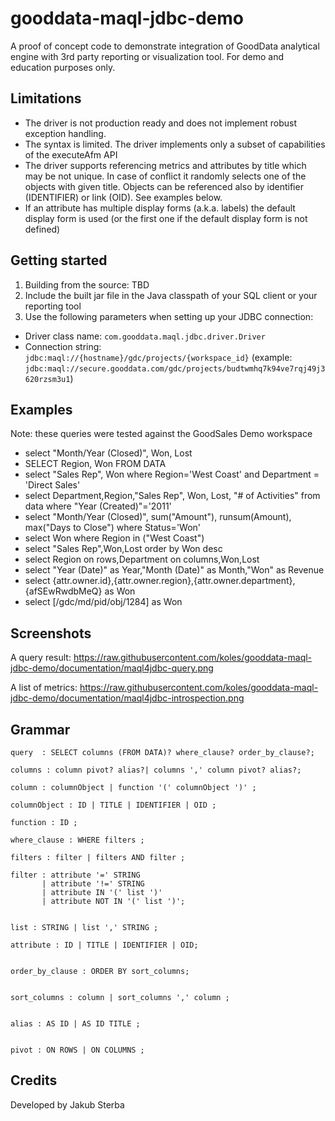 # gooddata-maql-jdbc-demo
A proof of concept code to demonstrate integration of GoodData analytical engine with 3rd party reporting or visualization tool. For demo and education purposes only.

## Limitations
* The driver is not production ready and does not implement robust exception handling.
* The syntax is limited. The driver implements only a subset of capabilities of the executeAfm API
* The driver supports referencing metrics and attributes by title which may be not unique. In case of conflict it randomly selects one of the objects with given title. Objects can be referenced also by identifier (IDENTIFIER) or link (OID). See examples below.
* If an attribute has multiple display forms (a.k.a. labels) the default display form is used (or the first one if the default display form is not defined)


## Getting started

1. Building from the source: TBD
2. Include the built jar file in the Java classpath of your SQL client or your reporting tool
3. Use the following parameters when setting up your JDBC connection:
  - Driver class name: `com.gooddata.maql.jdbc.driver.Driver`
  - Connection string: `jdbc:maql://{hostname}/gdc/projects/{workspace_id}` (example: `jdbc:maql://secure.gooddata.com/gdc/projects/budtwmhq7k94ve7rqj49j3620rzsm3u1`)

## Examples

Note: these queries were tested against the GoodSales Demo workspace

* select "Month/Year (Closed)", Won, Lost 
* SELECT Region, Won FROM DATA
* select "Sales Rep", Won where Region='West Coast' and Department = 'Direct Sales'
* select Department,Region,"Sales Rep", Won, Lost, "# of Activities" from data where "Year (Created)"='2011'
* select "Month/Year (Closed)", sum("Amount"), runsum(Amount), max("Days to Close") where Status='Won'
* select Won where Region in ("West Coast")
* select "Sales Rep",Won,Lost order by Won desc
* select Region on rows,Department on columns,Won,Lost
* select "Year (Date)" as Year,"Month (Date)" as Month,"Won" as Revenue
* select {attr.owner.id},{attr.owner.region},{attr.owner.department},{afSEwRwdbMeQ} as Won
* select [/gdc/md/pid/obj/1284] as Won

## Screenshots

A query result:
https://raw.githubusercontent.com/koles/gooddata-maql-jdbc-demo/documentation/maql4jdbc-query.png

A list of metrics:
https://raw.githubusercontent.com/koles/gooddata-maql-jdbc-demo/documentation/maql4jdbc-introspection.png

## Grammar

```
query  : SELECT columns (FROM DATA)? where_clause? order_by_clause?;      
 
columns : column pivot? alias?| columns ',' column pivot? alias?;
 
column : columnObject | function '(' columnObject ')' ;
 
columnObject : ID | TITLE | IDENTIFIER | OID ;
 
function : ID ;
 
where_clause : WHERE filters ;
 
filters : filter | filters AND filter ;
 
filter : attribute '=' STRING  
       | attribute '!=' STRING 
       | attribute IN '(' list ')'
       | attribute NOT IN '(' list ')';
 
 
list : STRING | list ',' STRING ;
 
attribute : ID | TITLE | IDENTIFIER | OID;
 
 
order_by_clause : ORDER BY sort_columns;
 
 
sort_columns : column | sort_columns ',' column ;
 
 
alias : AS ID | AS ID TITLE ;
 
 
pivot : ON ROWS | ON COLUMNS ;
```

## Credits

Developed by Jakub Sterba
